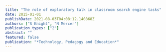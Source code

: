 ```yaml
---
title: "The role of exploratory talk in classroom search engine tasks"
date: 2015-01-01
publishDate: 2021-08-03T04:08:12.140868Z
authors: ["S Knight", "N Mercer"]
publication_types: ["2"]
abstract: ""
featured: false
publication: "*Technology, Pedagogy and Education*"
---
```


